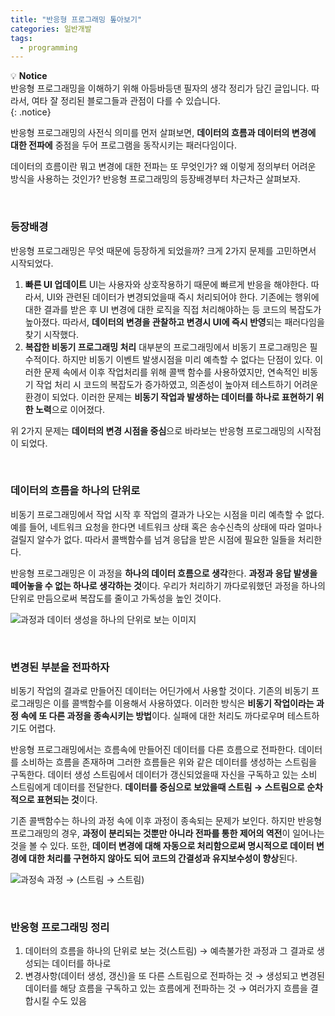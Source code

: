 ```yaml
---
title: "반응형 프로그래밍 톺아보기"
categories: 일반개발
tags:
  - programming
---  
```



💡 **Notice**  
반응형 프로그래밍을 이해하기 위해 아등바등댄 필자의 생각 정리가 담긴 글입니다. 따라서, 여타 잘 정리된 블로그들과 관점이 다를 수 있습니다.  
{: .notice}

반응형 프로그래밍의 사전식 의미를 먼저 살펴보면, **데이터의 흐름과 데이터의 변경에 대한 전파에** 중점을 두어 프로그램을 동작시키는 패러다임이다.

데이터의 흐름이란 뭐고 변경에 대한 전파는 또 무엇인가? 왜 이렇게 정의부터 어려운 방식을 사용하는 것인가? 반응형 프로그래밍의 등장배경부터 차근차근 살펴보자.  

<br />  

### 등장배경

반응형 프로그래밍은 무엇 때문에 등장하게 되었을까? 크게 2가지 문제를 고민하면서 시작되었다.

1. **빠른 UI 업데이트**
UI는 사용자와 상호작용하기 때문에 빠르게 반응을 해야한다. 따라서, UI와 관련된 데이터가 변경되었을때 즉시 처리되어야 한다. 기존에는 행위에 대한 결과를 받은 후 UI 변경에 대한 로직을 직접 처리해야하는 등 코드의 복잡도가 높아졌다. 따라서, **데이터의 변경을 관찰하고 변경시 UI에 즉시 반영**되는 패러다임을 찾기 시작했다.
2. **복잡한 비동기 프로그래밍 처리**
대부분의 프로그래밍에서 비동기 프로그래밍은 필수적이다. 하지만 비동기 이벤트 발생시점을 미리 예측할 수 없다는 단점이 있다. 이러한 문제 속에서 이후 작업처리를 위해 콜백 함수를 사용하였지만, 연속적인 비동기 작업 처리 시 코드의 복잡도가 증가하였고, 의존성이 높아져 테스트하기 어려운 환경이 되었다. 이러한 문제는 **비동기 작업과 발생하는 데이터를 하나로 표현하기 위한 노력**으로 이어졌다.

위 2가지 문제는 **데이터의 변경 시점을 중심**으로 바라보는 반응형 프로그래밍의 시작점이 되었다.  

<br />  

### 데이터의 흐름을 하나의 단위로

비동기 프로그래밍에서 작업 시작 후 작업의 결과가 나오는 시점을 미리 예측할 수 없다. 예를 들어, 네트워크 요청을 한다면 네트워크 상태 혹은 송수신측의 상태에 따라 얼마나 걸릴지 알수가 없다. 따라서 콜백함수를 넘겨 응답을 받은 시점에 필요한 일들을 처리한다.

반응형 프로그래밍은 이 과정을 **하나의 데이터 흐름으로 생각**한다. **과정과 응답 발생을 떼어놓을 수 없는 하나로 생각하는 것**이다. 우리가 처리하기 까다로워했던 과정을 하나의 단위로 만듬으로써 복잡도를 줄이고 가독성을 높인 것이다. 

![과정과 데이터 생성을 하나의 단위로 보는 이미지]()  

<br />  

### 변경된 부분을 전파하자

비동기 작업의 결과로 만들어진 데이터는 어딘가에서 사용할 것이다. 기존의 비동기 프로그래밍은 이를 콜백함수를 이용해서 사용하였다. 이러한 방식은 **비동기 작업이라는 과정 속에 또 다른 과정을 종속시키는 방법**이다. 실패에 대한 처리도 까다로우며 테스트하기도 어렵다.

반응형 프로그래밍에서는 흐름속에 만들어진 데이터를 다른 흐름으로 전파한다. 데이터를 소비하는 흐름을 존재하며 그러한 흐름들은 위와 같은 데이터를 생성하는 스트림을 구독한다. 데이터 생성 스트림에서 데이터가 갱신되었을때 자신을 구독하고 있는 소비 스트림에게 데이터를 전달한다. **데이터를 중심으로 보았을때 스트림 → 스트림으로 순차적으로 표현되는 것**이다.

기존 콜백함수는 하나의 과정 속에 이후 과정이 종속되는 문제가 보인다. 하지만 반응형 프로그래밍의 경우, **과정이 분리되는 것뿐만 아니라 전파를 통한 제어의 역전**이 일어나는 것을 볼 수 있다. 또한, **데이터 변경에 대해 자동으로 처리함으로써 명시적으로 데이터 변경에 대한 처리를 구현하지 않아도 되어 코드의 간결성과 유지보수성이 향상**된다.

![과정속 과정 → (스트림 → 스트림)]()  

<br />  

### 반응형 프로그래밍 정리
1. 데이터의 흐름을 하나의 단위로 보는 것(스트림)
→ 예측불가한 과정과 그 결과로 생성되는 데이터를 하나로 
2. 변경사항(데이터 생성, 갱신)을 또 다른 스트림으로 전파하는 것
→ 생성되고 변경된 데이터를 해당 흐름을 구독하고 있는 흐름에게 전파하는 것
→ 여러가지 흐름을 결합시킬 수도 있음